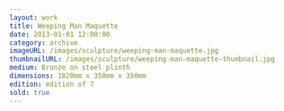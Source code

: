 ```yaml
---
layout: work
title: Weeping Man Maquette
date: 2013-01-01 12:00:00
category: archive
imageURL: /images/sculpture/weeping-man-maquette.jpg
thumbnailURL: /images/sculpture/weeping-man-maquette-thumbnail.jpg
medium: Bronze on steel plinth
dimensions: 1820mm x 350mm x 350mm
edition: edition of 7
sold: true
---
```

